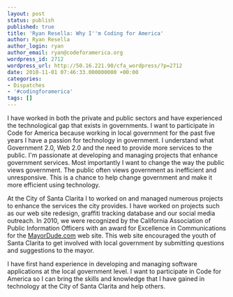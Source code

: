 ```yaml
---
layout: post
status: publish
published: true
title: 'Ryan Resella: Why I''m Coding for America'
author: Ryan Resella
author_login: ryan
author_email: ryan@codeforamerica.org
wordpress_id: 2712
wordpress_url: http://50.16.221.90/cfa_wordpress/?p=2712
date: 2010-11-01 07:46:33.000000000 +00:00
categories:
- Dispatches
- '#codingforamerica'
tags: []
---
```

I have worked in both the private and public sectors and have experienced the technological gap that exists in governments. I want to participate in Code for America because working in local government for the past five years I have a passion for technology in government. I understand what Government 2.0, Web 2.0 and the need to provide more services to the public. I'm passionate at developing and managing projects that enhance government services. Most importantly I want to change the way the public views government. The public often views government as inefficient and unresponsive. This is a chance to help change government and make it more efficient using technology.

At the City of Santa Clarita I to worked on and managed numerous projects to enhance the services the city provides. I have worked on projects such as our web site redesign, graffiti tracking database and our social media outreach. In 2010, we were recognized by the California Association of Public Information Officers with an award for Excellence in Communications for the <a href="MayorDude.com">MayorDude.com</a> web site. This web site encouraged the youth of Santa Clarita to get involved with local government by submitting questions and suggestions to the mayor.

I have first hand experience in developing and managing software applications at the local government level. I want to participate in Code for America so I can bring the skills and knowledge that I have gained in technology at the City of Santa Clarita and help others.

